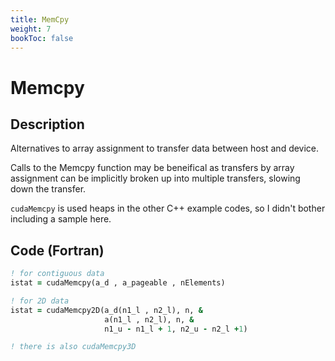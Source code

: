 ```yaml
---
title: MemCpy
weight: 7
bookToc: false
---
```


# Memcpy

## Description

Alternatives to array assignment to transfer data between host and device.

Calls to the Memcpy function may be beneifical as transfers by array assignment can be implicitly broken up into multiple transfers, slowing down the transfer.

`cudaMemcpy` is used heaps in the other C++ example codes, so I didn't bother including a sample here.

## Code (Fortran)

```fortran {style=tango,linenos=false}
! for contiguous data
istat = cudaMemcpy(a_d , a_pageable , nElements)

! for 2D data
istat = cudaMemcpy2D(a_d(n1_l , n2_l), n, &
                     a(n1_l , n2_l), n, &
                     n1_u - n1_l + 1, n2_u - n2_l +1)

! there is also cudaMemcpy3D
```